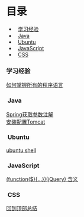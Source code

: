 
# 目录  
- &nbsp;&nbsp;[学习经验](#learn)  
- &nbsp;&nbsp;[Java](#java)  
- &nbsp;&nbsp;[Ubuntu](#ubuntu)  
- &nbsp;&nbsp;[JavaScript](#JavaScript)  
- &nbsp;&nbsp;[CSS](#css)

### <span id="learn">学习经验</span>  
[如何掌握所有的程序语言](2018/learn-program-language.md)
### <span id="java">&nbsp;Java</span>  
[Spring获取参数注解](2018/spring-get-data.md)  
[安装配置Tomcat](2018/install-setup-tomcat.md)  

### <span id="ubuntu">&nbsp;Ubuntu</span>  
[ubuntu shell](2018/ubuntu-shell.md)  

### <span id="JavaScript">&nbsp;JavaScript</span>  
[(function($){...})(jQuery) 含义](2018/jquery-function.md)  

### <span id="css">&nbsp;CSS</span>  
[回到顶部总结](2018/backtop.md) 